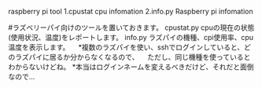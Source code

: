 raspberry pi tool
1.cpustat
  cpu infomation
2.info.py
  Raspberry pi infomation


#ラズベリーパイ向けのツールを置いておきます。
cpustat.py
  cpuの現在の状態(使用状況、温度)をレポートします。
info.py
  ラズパイの機種、cpi使用率、cpu温度を表示します。
 　*複数のラズパイを使い、sshでログインしていると、どのラズパイに居るか分からなくなるので、
  　ただし、同じ機種を使っているとわからないけどね。
   *本当はログインネームを変えるべきだけど、それだと面倒なので...
   
   
